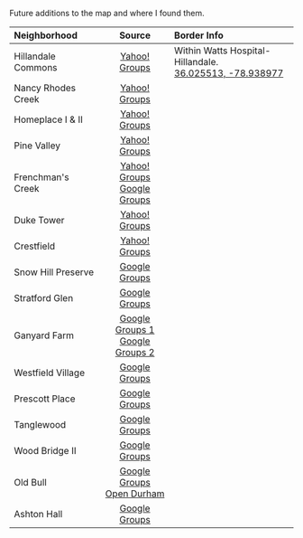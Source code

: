 Future additions to the map and where I found them.

|Neighborhood        |Source|Border Info|
|:-------------------|:----:|:----------|
|Hillandale Commons  |[Yahoo! Groups](https://groups.yahoo.com/neo/groups/hillandalecommons/info)|Within Watts Hospital-Hillandale.<br>[36.025513, -78.938977](https://www.google.com/maps/place/2707+Indian+Trail,+Durham,+NC+27705/data=!4m2!3m1!1s0x89ace15b6a67e87f:0xfbafa07d50a1f35a?sa=X&ei=7hOTVKuEOrWUsQSk2oKwAw&ved=0CB8Q8gEwAA)|
|Nancy Rhodes Creek  |[Yahoo! Groups](https://groups.yahoo.com/neo/groups/nancyrhodescreekna/info)||
|Homeplace I & II    |[Yahoo! Groups](https://groups.yahoo.com/neo/groups/homeplace2/info)||
|Pine Valley         |[Yahoo! Groups](https://groups.yahoo.com/neo/groups/pinevalleyneighborhood/info)||
|Frenchman's Creek|[Yahoo! Groups](https://groups.yahoo.com/neo/groups/FrenchmansCreekDrive/info)<br>[Google Groups](https://groups.google.com/forum/#!aboutgroup/frenchmanscreek)||
|Duke Tower          |[Yahoo! Groups](https://groups.yahoo.com/neo/groups/duketower/info)||
|Crestfield          |[Yahoo! Groups](https://groups.yahoo.com/neo/groups/CrestfieldOwnersAssn/info)||
|Snow Hill Preserve  |[Google Groups](https://groups.google.com/forum/#!forum/snow-hill-preserve-hoa)||
|Stratford Glen      |[Google Groups](https://groups.google.com/forum/#!forum/stratford-glen)||
|Ganyard Farm        |[Google Groups 1](https://groups.google.com/forum/#!forum/ganyardfarm)<br>[Google Groups 2](https://groups.google.com/forum/#!forum/ganyard-farm-townhome-hoa)||
|Westfield Village   |[Google Groups](https://groups.google.com/forum/#!forum/westfieldvillage)||
|Prescott Place      |[Google Groups](https://groups.google.com/forum/#!forum/prescott-place)||
|Tanglewood          |[Google Groups](https://groups.google.com/forum/#!forum/tanglewood-neighborhood-association)||
|Wood Bridge II      |[Google Groups](https://groups.google.com/forum/#!aboutgroup/woodbridgeii)||
|Old Bull            |[Google Groups](https://groups.google.com/forum/#!forum/old-bull-residents)<br>[Open Durham](http://www.opendurham.org/buildings/old-bull-building-blackwells-bull-durham-american-tobacco-company)||
|Ashton Hall         |[Google Groups](https://groups.google.com/forum/#!forum/ashton-hall)||
